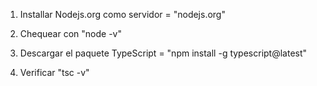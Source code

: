 1) Installar Nodejs.org como servidor = "nodejs.org"

2) Chequear con "node -v"

3) Descargar el paquete TypeScript = "npm install -g typescript@latest"

4) Verificar "tsc -v"
